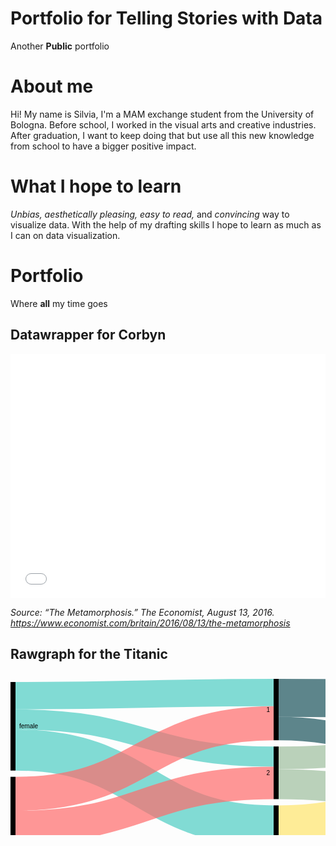 # Portfolio for Telling Stories with Data
Another **Public** portfolio

# About me
Hi! My name is Silvia, I'm a MAM exchange student from the University of Bologna. Before school, I worked in the visual arts and creative industries. After graduation, I want to keep doing that but use all this new knowledge from school to have a bigger positive impact.

# What I hope to learn
*Unbias, aesthetically pleasing, easy to read,* and *convincing* way to visualize data. With the help of my drafting skills I hope to learn as much as I can on data visualization.

# Portfolio
Where **all** my time goes

## Datawrapper for Corbyn

<iframe title="Labour Party on social media" aria-label="Bar Chart" id="datawrapper-chart-sCBJz" src="//datawrapper.dwcdn.net/sCBJz/1/" scrolling="no" frameborder="0" style="width: 0; min-width: 100% !important; border: none;" height="391"></iframe><script type="text/javascript">!function(){"use strict";window.addEventListener("message",function(a){if(void 0!==a.data["datawrapper-height"])for(var e in a.data["datawrapper-height"]){var t=document.getElementById("datawrapper-chart-"+e)||document.querySelector("iframe[src*='"+e+"']");t&&(t.style.height=a.data["datawrapper-height"][e]+"px")}})}();</script>

*Source: “The Metamorphosis.” The Economist, August 13, 2016. https://www.economist.com/britain/2016/08/13/the-metamorphosis*

## Rawgraph for the Titanic

<svg width="850" height="438" xmlns="http://www.w3.org/2000/svg"><g transform="translate(0, 10)"><g class="links" fill="none" stroke-opacity="0.7"><path d="M8,26.89152024446145C214.5,26.89152024446145,214.5,21.89152024446148,421,21.89152024446148" stroke-width="43.78304048892284" style="stroke: rgb(78, 205, 196);"></path><path d="M8,64.89763177998475C214.5,64.89763177998475,214.5,124.32238349885435,421,124.32238349885435" stroke-width="32.22918258212376" style="stroke: rgb(78, 205, 196);"></path><path d="M8,113.84950343773878C214.5,113.84950343773878,214.5,235.26661573720406,421,235.26661573720406" stroke-width="65.67456073338427" style="stroke: rgb(78, 205, 196);"></path><path d="M8,183.8991596638656C214.5,183.8991596638656,214.5,70.99541634835758,421,70.99541634835758" stroke-width="54.424751718869366" style="stroke: rgb(255, 107, 107);"></path><path d="M8,237.10771581359822C214.5,237.10771581359822,214.5,166.43315508021416,421,166.43315508021416" stroke-width="51.99236058059588" style="stroke: rgb(255, 107, 107);"></path><path d="M8,338.0519480519481C214.5,338.0519480519481,214.5,343.05194805194816,421,343.05194805194816" stroke-width="149.8961038961039" style="stroke: rgb(255, 107, 107);"></path><path d="M429,30.404889228418696C635.5,30.404889228418696,635.5,35.40488922841864,842,35.40488922841864" stroke-width="60.80977845683728" style="stroke: rgb(26, 83, 92);"></path><path d="M429,79.5087853323148C635.5,79.5087853323148,635.5,185.72345301757062,842,185.72345301757062" stroke-width="37.39801375095493" style="stroke: rgb(26, 83, 92);"></path><path d="M429,168.40947288006137C635.5,168.40947288006137,635.5,228.4423223834988,842,228.4423223834988" stroke-width="48.039724980901454" style="stroke: rgb(158, 191, 158);"></path><path d="M429,126.29870129870156C635.5,126.29870129870156,635.5,83.90068754774637,842,83.90068754774637" stroke-width="36.18181818181818" style="stroke: rgb(158, 191, 158);"></path><path d="M429,337.73109243697485C635.5,337.73109243697485,635.5,332.73109243697473,842,332.73109243697473" stroke-width="160.53781512605042" style="stroke: rgb(255, 230, 109);"></path><path d="M429,229.94576012223078C635.5,229.94576012223078,635.5,129.50802139037432,842,129.50802139037432" stroke-width="55.03284950343774" style="stroke: rgb(255, 230, 109);"></path></g><g class="nodes" font-family="Arial, Helvetica" font-size="10"><g><rect x="421" y="5.684341886080802e-14" height="98.20779220779241" width="8" fill="#000"></rect><text x="415" y="49.10389610389626" dy="0.35em" text-anchor="end">1</text></g><g><rect x="421" y="108.20779220779247" height="84.22154316271946" width="8" fill="#000"></rect><text x="415" y="150.3185637891522" dy="0.35em" text-anchor="end">2</text></g><g><rect x="421" y="202.42933537051192" height="215.570664629488" width="8" fill="#000"></rect><text x="415" y="310.2146676852559" dy="0.35em" text-anchor="end">3</text></g><g><rect x="0" y="5.000000000000028" height="141.6867838044309" width="8" fill="#000"></rect><text x="14" y="75.84339190221547" dy="0.35em" text-anchor="start">female</text></g><g><rect x="0" y="156.68678380443092" height="256.31321619556905" width="8" fill="#000"></rect><text x="14" y="284.84339190221544" dy="0.35em" text-anchor="start">male</text></g><g><rect x="842" y="167.02444614209315" height="245.97555385790682" width="8" fill="#000"></rect><text x="836" y="290.01222307104655" dy="0.35em" text-anchor="end">no</text></g><g><rect x="842" y="5" height="152.02444614209315" width="8" fill="#000"></rect><text x="836" y="81.01222307104658" dy="0.35em" text-anchor="end">yes</text></g></g></g></svg>

